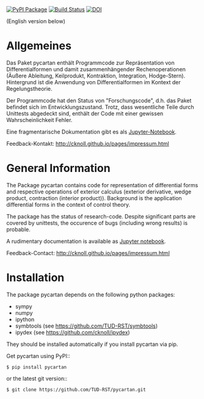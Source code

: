 [![PyPI Package](https://badge.fury.io/py/pycartan.svg)](https://badge.fury.io/py/pycartan)
[![Build Status](https://travis-ci.org/TUD-RST/pycartan.svg?branch=master)](https://travis-ci.org/TUD-RST/pycartan)
[![DOI](https://zenodo.org/badge/DOI/10.5281/zenodo.275834.svg)](https://doi.org/10.5281/zenodo.275834)

(English version below)

Allgemeines
===========
Das Paket pycartan enthält Programmcode zur Repräsentation von
Differentialformen und damit zusammenhängender Rechenoperationen (Äußere
Ableitung, Keilprodukt, Kontraktion, Integration, Hodge-Stern).
Hintergrund ist die Anwendung von Differentialformen im Kontext der Regelungstheorie.

Der Programmcode hat den Status von "Forschungscode",
d.h. das Paket befindet sich im Entwicklungszustand.
Trotz, dass wesentliche Teile durch Unittests abgedeckt sind, enthält der Code
mit einer gewissen Wahrscheinlichkeit Fehler.

Eine fragmentarische Dokumentation gibt es als  [Jupyter-Notebook](http://nbviewer.jupyter.org/github/TUD-RST/pycartan/blob/master/doc/pycartan_examples.ipynb).

Feedback-Kontakt: http://cknoll.github.io/pages/impressum.html



General Information
===================
The Package pycartan contains code for representation of differential forms and
respective operations of exterior calculus (exterior derivative, wedge product,
contraction (interior product)). Background is the application differential
forms in the context of control theory.

The package has the status of research-code. Despite significant parts are covered by unittests,
the occurence of bugs (including wrong results) is probable.


A rudimentary documentation is available as  [Jupyter notebook](http://nbviewer.jupyter.org/github/TUD-RST/pycartan/blob/master/doc/pycartan_examples.ipynb).

Feedback-Contact: http://cknoll.github.io/pages/impressum.html

Installation
============
The package pycartan depends on the following python packages:

- sympy
- numpy
- ipython
- symbtools (see https://github.com/TUD-RST/symbtools)
- ipydex (see https://github.com/cknoll/ipydex)

They should be installed automatically if you install pycartan via pip.

Get pycartan using PyPI::

    $ pip install pycartan

or the latest git version::

    $ git clone https://github.com/TUD-RST/pycartan.git

